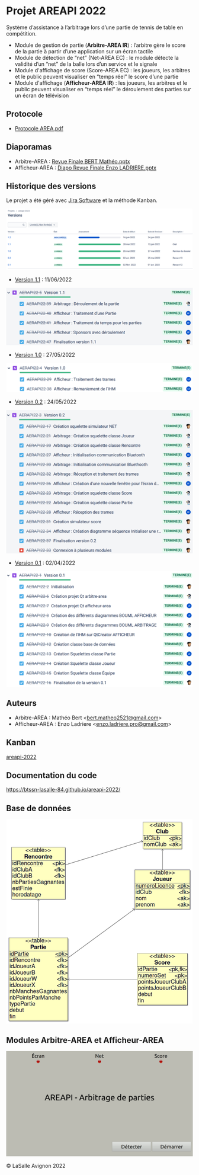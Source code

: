 # Projet AREAPI 2022

Système d’assistance à l’arbitrage lors d’une partie de tennis de table en compétition.

- Module de gestion de partie (**Arbitre-AREA IR**) ​: l’arbitre gère le score de la partie à partir d’une application sur un écran tactile
- Module de détection de “net” (Net-AREA EC) : le module détecte la validité d’un “net” de la balle lors d’un service et le signale
- Module d'affichage de score (Score-AREA EC) : les joueurs, les arbitres et le public peuvent visualiser en “temps réel” le score d’une partie
- Module d'affichage (**Afficheur-AREA IR**) ​: les joueurs, les arbitres et le public peuvent visualiser en “temps réel” le déroulement des parties sur un écran de télévision

## Protocole

- [Protocole AREA.pdf](docs/Protocole%20AREA.pdf)

## Diaporamas

- Arbitre-AREA : [Revue Finale BERT Mathéo.pptx](docs/Revue%20Finale%20BERT%20Matheo.pptx)
- Afficheur-AREA : [Diapo Revue Finale Enzo LADRIERE.pptx](docs/Diapo%20Revue%20Finale%20Enzo%20LADRIERE.pptx)

## Historique des versions

Le projet a été géré avec [Jira Software](https://btssn-avignon.atlassian.net/) et la méthode Kanban.

![](images/jira-versions-areapi.png)

- [Version 1.1](https://github.com/btssn-lasalle-84/areapi-2022/releases/tag/1.1) : 11/06/2022

![](images/version-1.1.png)

- [Version 1.0](https://github.com/btssn-lasalle-84/areapi-2022/releases/tag/1.0) : 27/05/2022

![](images/version-1.0.png)

- [Version 0.2](https://github.com/btssn-lasalle-84/areapi-2022/releases/tag/0.2) : 24/05/2022

![](images/version-0.2.png)

- [Version 0.1](https://github.com/btssn-lasalle-84/areapi-2022/releases/tag/0.1) : 02/04/2022

![](images/version-0.1.png)



## Auteurs

- Arbitre-AREA : Mathéo Bert <<bert.matheo2521@gmail.com>>
- Afficheur-AREA : Enzo Ladriere <<enzo.ladriere.pro@gmail.com>>

## Kanban

[areapi-2022](https://github.com/btssn-lasalle-84/areapi-2022/projects/1)

## Documentation du code

https://btssn-lasalle-84.github.io/areapi-2022/

## Base de données

![](images/schema-bdd-areapi-v0.2.png)

## Modules Arbitre-AREA et Afficheur-AREA

![](images/areapi.gif)

©️ LaSalle Avignon 2022
